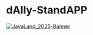 # dAIly-StandAPP

[![JavaLand_2025-Banner](https://www.javaland.eu/fileadmin/Event/JavaLand/Banner/2025/JavaLand_2025-Banner-512x256px-I_m_a_Speaker.jpg)](https://meine.doag.org/events/javaland/2025/agenda/#agendaId.5382)
